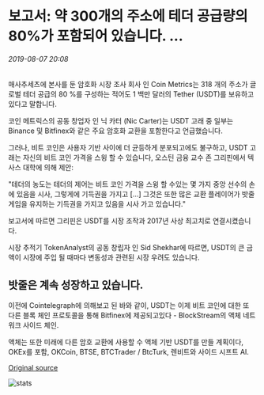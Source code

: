 # 보고서: 약 300개의 주소에 테더 공급량의 80%가 포함되어 있습니다. ...

###### 2019-08-07 20:08

매사추세츠에 본사를 둔 암호화 시장 조사 회사 인 Coin Metrics는 318 개의 주소가 글로벌 테더 공급의 80 %를 구성하는 적어도 1 백만 달러의 Tether (USDT)를 보유하고 있다고 말합니다.

코인 메트릭스의 공동 창업자 인 닉 카터 (Nic Carter)는 USDT 고래 중 일부는 Binance 및 Bitfinex와 같은 주요 암호화 교환을 포함한다고 언급했습니다.

그러나, 비트 코인은 사용자 기반 사이에 더 균등하게 분포되고에도 불구하고, USDT 고래는 자신의 비트 코인 가격을 스윙 할 수 있습니다, 오스틴 금융 교수 존 그리핀에서 텍사스 대학에 의해 제안:

"테더의 농도는 테더의 제어는 비트 코인 가격을 스윙 할 수있는 몇 가지 중앙 선수의 손에 있음을 시사, 그렇게에 기득권을 가지고 \[...\] 그것은 또한 많은 교환 플레이어가 밧줄 게임을 유지하는 기득권을 가지고 있음을 시사 가고 있습니다."

보고서에 따르면 그리핀은 USDT를 시장 조작과 2017년 사상 최고치로 연결시켰습니다.

시장 추적기 TokenAnalyst의 공동 창립자 인 Sid Shekhar에 따르면, USDT의 큰 금액이 시장에 주입 될 때마다 변동성과 관련된 시장 우려도 있습니다.

## 밧줄은 계속 성장하고 있습니다.

이전에 Cointelegraph에 의해보고 된 바와 같이, USDT는 이제 비트 코인에 대한 또 다른 블록 체인 프로토콜을 통해 Bitfinex에 제공되고있다 - BlockStream의 액체 네트워크 사이드 체인.

액체는 또한 미래에 다른 암호 교환에 사용할 수 액체 기반 USDT를 만들 계획이다, OKEx를 포함, OKCoin, BTSE, BTCTrader / BtcTurk, 렌비트와 사이드 시프트 AI.

[Original source](https://cointelegraph.com/news/report-around-300-addresses-contain-80-of-tether-supply)

![stats](https://c.statcounter.com/11760860/0/a89fa40b/1/ "stats")